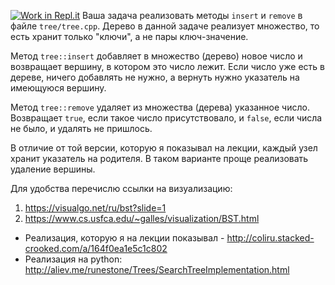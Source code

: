 [![Work in Repl.it](https://classroom.github.com/assets/work-in-replit-14baed9a392b3a25080506f3b7b6d57f295ec2978f6f33ec97e36a161684cbe9.svg)](https://classroom.github.com/online_ide?assignment_repo_id=4403657&assignment_repo_type=AssignmentRepo)
Ваша задача реализовать методы `insert` и `remove` в файле `tree/tree.cpp`. Дерево в данной задаче реализует множество, то есть хранит только "ключи", а не пары ключ-значение.

Метод `tree::insert` добавляет в множество (дерево) новое число и возвращает вершину, в котором это число лежит. Если число уже есть в дереве, ничего добавлять не нужно, а вернуть нужно указатель на имеющуюся вершину.

Метод `tree::remove` удаляет из множества (дерева) указанное число. Возвращает `true`, если такое число присутствовало, и `false`, если числа не было, и удалять не пришлось.

В отличие от той версии, которую я показывал на лекции, каждый узел хранит указатель на родителя. В таком варианте проще реализовать удаление вершины.

Для удобства перечислю ссылки на визуализацию:

1. https://visualgo.net/ru/bst?slide=1
2. https://www.cs.usfca.edu/~galles/visualization/BST.html

* Реализация, которую я на лекции показывал - http://coliru.stacked-crooked.com/a/164f0ea1e5c1c802
* Реализация на python: http://aliev.me/runestone/Trees/SearchTreeImplementation.html
